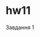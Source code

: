 # hw11

Завдання 1
<!-- 
Створити таймер, який буде починати відлік з 1 години та зменшувати час кожну хвилину. При досягненні 30 хвилин, таймер повинен відправляти повідомлення екран про те, що залишилось менше половини часу.



Завдання 2

Створити таймер, який буде починати відлік з 30 секунд та зменшувати час кожну мілісекунду. При досягненні 10 секунд, таймер повинен відтворювати якусь анімацію, а при досягненні 0 секунд — виконувати певну дію, наприклад, робити кнопку почати знову активною. -->